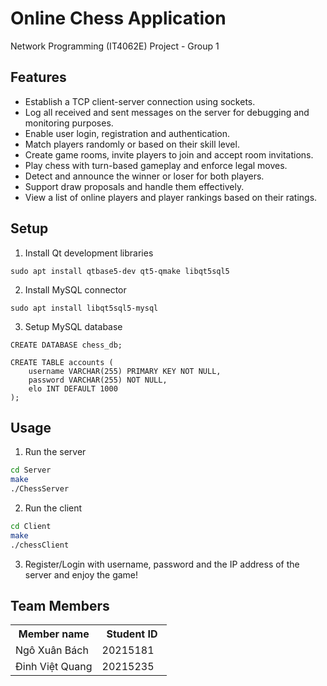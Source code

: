 # Online Chess Application

Network Programming (IT4062E) Project - Group 1

## Features
- Establish a TCP client-server connection using sockets.
- Log all received and sent messages on the server for debugging and monitoring purposes.
- Enable user login, registration and authentication.
- Match players randomly or based on their skill level.
- Create game rooms, invite players to join and accept room invitations.
- Play chess with turn-based gameplay and enforce legal moves.
- Detect and announce the winner or loser for both players.
- Support draw proposals and handle them effectively.
- View a list of online players and player rankings based on their ratings.

## Setup
1. Install Qt development libraries
```shell
sudo apt install qtbase5-dev qt5-qmake libqt5sql5
```

2. Install MySQL connector
```shell
sudo apt install libqt5sql5-mysql  
```

3. Setup MySQL database
```mysql
CREATE DATABASE chess_db;
```

```mysql
CREATE TABLE accounts (
    username VARCHAR(255) PRIMARY KEY NOT NULL,
    password VARCHAR(255) NOT NULL,
    elo INT DEFAULT 1000
);
```

## Usage
1. Run the server
```bash
cd Server
make
./ChessServer
```

2. Run the client
```bash
cd Client
make
./chessClient
```

3. Register/Login with username, password and the IP address of the server and enjoy the game!

## Team Members
<table>
    <tbody>
        <tr>
            <th align="center">Member name</th>
            <th align="center">Student ID</th>
        </tr>
        <tr>
            <td>Ngô Xuân Bách</td>
            <td align="center"> 20215181&nbsp;&nbsp;&nbsp;</td>
        </tr>
        <tr>
            <td>Đinh Việt Quang</td>
            <td align="center"> 20215235&nbsp;&nbsp;&nbsp;</td>
        </tr>
    </tbody>
</table>